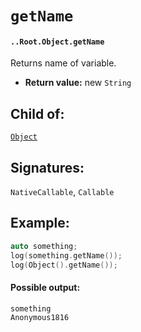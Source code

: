 # `getName`

#### `..Root.Object.getName`

Returns name of variable.

* **Return value:** new `String`

## Child of:

[`Object`](docs..Root.Object.md)

## Signatures:

`NativeCallable`, `Callable`

## Example:

```c
auto something;
log(something.getName());
log(Object().getName());
```

#### Possible output:

```
something
Anonymous1816
```
